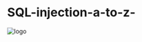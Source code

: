 # SQL-injection-a-to-z-
![logo]([https://github.com/ayon-debanth/Portfolio/blob/main/Black%20Minimal%20Business%20Personal%20Profile%20Linkedin%20Banner%20(1).png](https://github.com/cyber-insect99/photo-gallery-/blob/main/Blue%20Gradient%20Modern%20LinkedIn%20Banner.png?raw=true)https://github.com/cyber-insect99/photo-gallery-/blob/main/Blue%20Gradient%20Modern%20LinkedIn%20Banner.png)
